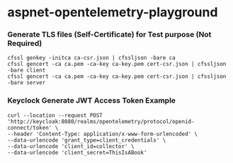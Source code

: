 #  aspnet-opentelemetry-playground

### Generate TLS files (Self-Certificate) for Test purpose (Not Required)
```
cfssl genkey -initca ca-csr.json | cfssljson -bare ca
cfssl gencert -ca ca.pem -ca-key ca-key.pem cert-csr.json | cfssljson -bare client
cfssl gencert -ca ca.pem -ca-key ca-key.pem cert-csr.json | cfssljson -bare server
```

### Keyclock Generate JWT Access Token Example
```
curl --location --request POST 'http://keycloak:8080/realms/opentelemetry/protocol/openid-connect/token' \
--header 'Content-Type: application/x-www-form-urlencoded' \
--data-urlencode 'grant_type=client_credentials' \
--data-urlencode 'client_id=collector' \
--data-urlencode 'client_secret=ThisIsABook'
```
